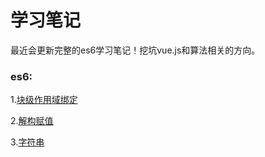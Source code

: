# 学习笔记

最近会更新完整的es6学习笔记！挖坑vue.js和算法相关的方向。

### es6:

1.[块级作用域绑定](https://github.com/RenYanlong/blog/blob/master/es6/块级作用域绑定.md)

2.[解构赋值](https://github.com/RenYanlong/blog/blob/master/es6/解构赋值.md)

3.[字符串](https://github.com/RenYanlong/blog/blob/master/es6/字符串.md)

